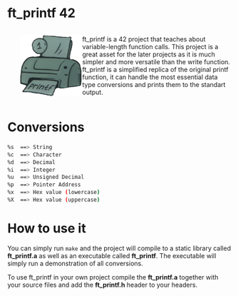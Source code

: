 #   ft_printf 42

<div style="display: flex; align-items: center;">
  <div style="flex: 1; text-align: right;">
    <img src="https://github.com/Cimex404/42-ft_printf/blob/master/printf_icon.png" align="right" alt="libft Logo" width="140">
  </div>
  <div style="flex: 2; text-align: left">
    <p>
    	ft_printf is a 42 project that teaches about variable-length function calls.
	This project is a great asset for the later projects as it is much simpler and more versatile than the write function.
	ft_printf is a simplified replica of the original printf function, it can handle the most essential data type conversions and prints them to the standart output.
    </p>
  </div>
</div>


#	Conversions
```bash
%s	==>	String
%c	==>	Character
%d	==>	Decimal
%i	==>	Integer
%u	==>	Unsigned Decimal
%p	==>	Pointer Address
%x	==>	Hex value (lowercase)
%X	==>	Hex value (uppercase)
```

#	How to use it
You can simply run `make` and the project will compile to a static library called <strong>ft_printf.a</strong> as well as an executable called <strong>ft_printf</strong>.
The executable will simply run a demonstration of all conversions. 
<p>
  To use ft_printf in your own project compile the <strong>ft_printf.a</strong> together with your source files and add the <strong>ft_printf.h</strong> header to your headers.
</p>
